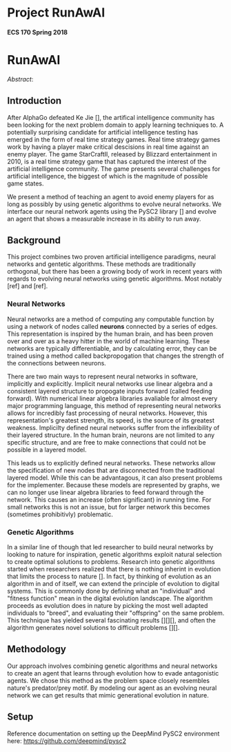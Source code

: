 # Project RunAwAI

#### ECS 170 Spring 2018

# RunAwAI
*Abstract*:

## Introduction
After AlphaGo defeated Ke Jie [], the artifical intelligence community has been
looking for the next problem domain to apply learning techniques to. A
potentially surprising candidate for artificial intelligence testing has emerged
in the form of real time strategy games. Real time strategy games work by having
a player make critical descisions in real time against an enemy player. The game
StarCraftII, released by Blizzard entertainment in 2010, is a real time strategy
game that has captured the interest of the artificial intelligence community.
The game presents several challenges for artificial intelligence, the biggest of
which is the magnitude of possible game states.

We present a method of teaching an agent to avoid enemy players for as long as
possibly by using genetic algorithms to evolve neural networks. We interface
our neural network agents using the PySC2 library [] and evolve an agent that
shows a measurable increase in its ability to run away.

## Background
This project combines two proven artificial intelligence paradigms, neural
networks and gentetic algorithms. These methods are traditionally orthogonal,
but there has been a growing body of work in recent years with regards to
evolving neural networks using genetic algorithms. Most notably [ref] and [ref].

### Neural Networks
Neural networks are a method of computing any computable function by using a
network of nodes called __neurons__ connected by a series of edges. This
representation is inspired by the human brain, and has been proven over and over
as a heavy hitter in the world of machine learning. These networks are typically
differentiable, and by calculating error, they can be trained using a method
called backpropogation that changes the strength of the connections between
neurons.

There are two main ways to represent neural networks in software, implicitly and
explicitly. Implicit neural networks use linear algebra and a consistent layered
structure to propogate inputs forward (called feeding forward). With numerical
linear algebra libraries avaliable for almost every major programming language,
this method of representing neural networks allows for incredibly fast processing
of neural networks. However, this representation's greatest strength, its speed,
is the source of its greatest weakness. Implicilty defined neural networks suffer
from the inflexibility of their layered structure. In the human brain, neurons
are not limited to any specific structure, and are free to make connections
that could not be possible in a layered model.

This leads us to explicitly defined neural networks. These networks allow the
specification of new nodes that are disconnected from the traditional layered
model. While this can be advantagous, it can also present problems for the
implementer. Because these models are represented by graphs, we can no longer
use linear algebra libraries to feed forward through the network. This causes
an increase (often significant) in running time. For small networks this is
not an issue, but for larger network this becomes (sometimes prohibitivly)
problematic. 

### Genetic Algorithms
In a similar line of though that led researcher to build neural networks by
looking to nature for inspiration, genetic algorithms exploit natural selection
to create optimal solutions to problems. Research into genetic algorithms
started when researchers realized that there is nothing inherint in evolution
that limits the process to nature []. In fact, by thinking of evolution as
an algorithm in and of itself, we can extend the principle of evolution to
digital systems. This is commonly done by defining what an "individual" and
"fitness function" mean in the digital evolution landscape. The algorithm
proceeds as evolution does in nature by picking the most well adapted
individuals to "breed", and evaluating their "offspring" on the same problem.
This technique has yielded several fascinating results [][][], and often the
algorithm generates novel solutions to difficult problems [][].

## Methodology
Our approach involves combining genetic algorithms and neural networks to
create an agent that learns through evolution how to evade antagonistic
agents. We chose this method as the problem space closely resembles nature's
predator/prey motif. By modeling our agent as an evolving neural network we can
get results that mimic generational evolution in nature. 

## Setup 
Reference documentation on setting up the DeepMind PySC2 environment here: https://github.com/deepmind/pysc2


